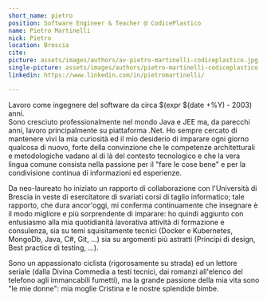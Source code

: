 ```yaml
---
short_name: pietro
position: Software Engineer & Teacher @ CodicePlastico
name: Pietro Martinelli
nick: Pietro
location: Brescia
cite: 
picture: assets/images/authors/av-pietro-martinelli-codiceplastico.jpg
single-picture: assets/images/authors/pietro-martinelli-codiceplastico.jpg
linkedin: https://www.linkedin.com/in/pietromartinelli/

---
```

<p>Lavoro come ingegnere del software da circa $(expr $(date +%Y) - 2003) anni.<br/>
Sono cresciuto professionalmente nel mondo Java e JEE ma, da parecchi anni, lavoro principalmente su piattaforma .Net. Ho sempre cercato di mantenere vivi la mia curiosità ed il mio desiderio di imparare ogni giorno qualcosa di nuovo, forte della convinzione che le  competenze architetturali e metodologiche vadano al di là del contesto tecnologico e che la vera lingua comune consista nella passione per il "fare le cose bene" e per la condivisione continua di informazioni ed esperienze.</p>
<p>Da neo-laureato ho iniziato un rapporto di collaborazione con l'Università di Brescia in veste di esercitatore di svariati corsi di taglio informatico; tale rapporto, che dura ancor'oggi, mi conferma continuamente che insegnare è il modo migliore e più sorprendente di imparare: ho quindi aggiunto con entusiasmo alla mia quotidianità lavorativa attività di formazione e consulenza, sia su temi squisitamente tecnici (Docker e Kubernetes, MongoDb, Java, C#, Git, ...) sia su argomenti più astratti (Principi di design, Best practice di testing, ...).</p>
<p>Sono un appassionato ciclista (rigorosamente su strada) ed un lettore seriale (dalla Divina Commedia a testi tecnici, dai romanzi all'elenco del telefono agli immancabili fumetti), ma la grande passione della mia vita sono "le mie donne": mia moglie Cristina e le nostre splendide bimbe.</p>